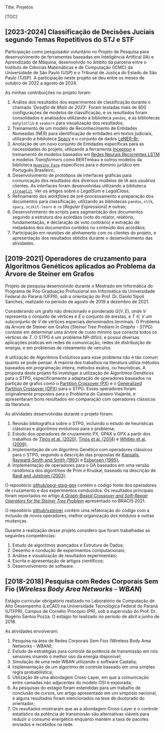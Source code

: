 Title: Projetos


[TOC]

## [2023-2024] Classificação de Decisões Juciais segundo Temas Repetitivos do STJ e STF

Participação como pesquisador voluntário no Projeto de Pesquisa para desenvolvimento de ferramentas baseadas em Inteligência Artifical (IA) e Aprendizado de Máquina, desenvolvido no âmbito da parceria entre o Instituto de Ciências Matemáticas e de Computação (ICMC) da Universidade de São Paulo (USP) e o Tribunal de Justiça do Estado de São Paulo (TJSP). A participação neste projeto se deu entre os meses de outubro de 2022 a agosto de 2024.

As minhas contribuições no projeto foram:

1. Análise dos resultados dos experimentos de classificação durante o chamado '*Desafio de Maio de 2023*'. Foram testadas mais de 800 configurações de modelos de classificação, e os resultados foram consolidados e analisados utilizando a biblioteca `pandas`, e as bibliotecas `matplotlib` e `seaborn` para visualização dos resultados;
2. Treinamento de um modelo de Reconhecimento de Entidades Nomeadas (NER) para identificação de entidades em textos judiciais, utilizando a biblioteca [Spacy](https://spacy.io/) e o conjunto de dados [LeNER-Br](https://github.com/peluz/lener-br);
3. Anotação de um novo conjunto de Entidades específicas para as necessidades do projeto, utilizando a ferramenta [Inception](https://inception-project.github.io/) e treinamento de modelos baseados em [Redes Neurais Recorrentes LSTM](https://colah.github.io/posts/2015-08-Understanding-LSTMs/) e modelos *Transformers* como BERTimbau e outros modelos da biblioteca [`Hugging Face`](https://huggingface.co/) específicos para o domínio jurídico em Português Brasileiro;
4. Desenvolvimento de protótipos de interfaces gráficas para comunicação dos resultados dos diversos modelos de IA aos usuários clientes. As interfaces foram desenvolvidas utilizando a biblioteca [`streamlit`](https://streamlit.io/). Ver os artigos sobre o *LegalSum* e *LegalClass*;
5. Refinamento dos *workflows* de pré-processamento e preparação dos documentos para classificação, utilizando as bibliotecas `pandas`, `nltk`, `spacy`, `scikit-learn` e `re` (*Regular Expressions*) e outras;
6. Desenvolvimento de *scripts* para segmentação dos documentos segundo a estrutura dos acórdãos (voto do relator, relatório, fundamentação, e declaração de voto contrário) e extração de metadados dos documentos contidos no conteúdo dos acórdãos;
7. Participação em reuniões de alinhamento com os clientes do projeto, e apresentação dos resultados obtidos durante o desenvolvimento das atividades.


## [2019-2021] Operadores de cruzamento para Algoritmos Genéticos aplicados ao Problema da Árvore de Steiner em Grafos

Projeto de pesquisa desenvolvido durante o Mestrado em Informática do Programa de Pós-Graduação Profissional em Informática da Universidade Federal do Paraná (UFPR), sob a orientação do Prof. Dr. Danilo Sipoli Sanches, realizado no período de agosto de 2019 a dezembro de 2021.

Considerando um grafo não direcionado e ponderado $G(V, E)$, onde $V$ representa o conjunto de vértices e $E$ o conjunto de arestas, e $T \in V$ um subconjunto de $V$ de vértices especiais denominados terminais. O Problema da Árvore de Steiner em Grafos (*Steiner Tree Problem in Graphs - STPG*) consiste em determinar uma árvore de custo mínimo que conecta todos os vértices de $T$. O STPG é um problema NP-difícil, e possui diversas aplicações práticas em redes de comunicação, redes de distribuição de energia, e em problemas de roteamento de veículos.

A utilização de Algoritmos Evolutivos para esse problema não é tão comum quanto se pode pensar.
A maioria dos trabalhos na literatura utiliza métodos baseados em programação inteira, métodos exatos, ou heurísticas. A proposta deste projeto foi investigar a utilização de Algoritmos Genéticos para o STPG, especificamente a adaptação de operadores baseados na partição de grafos como o [Partition Crossover (PX)](https://dl.acm.org/doi/10.1145/1569901.1570026) e o [Generalized Partition Crossover (GPX)](https://direct.mit.edu/evco/article-abstract/28/2/255/94983/A-New-Generalized-Partition-Crossover-for-the) para o STPG. Esses operadores foram originalmente propostos para o Problema do Caixeiro Viajante, e apresentaram bons resultados em comparação com operadores clássicos da literatura.

As atividades desenvolvidas durante o projeto foram:

1. Revisão bibliográfica sobre o STPG, incluindo o estudo de heurísticas clássicas e algoritmos evolutivos para o problema;
2. Estudo dos operadores de cruzamento PX, GPAX e GPX a partir dos trabalhos de [Tinós et al. (2020)](https://link.springer.com/article/10.1057/jors.1993.69), [Tinós et al. (2014)](https://dl.acm.org/doi/10.1145/2576768.2598245) e [Whitley et al. (2009)](https://dl.acm.org/doi/10.1145/1569901.1570026);
3. Implementação de um Algoritmo Genético com operadores clássicos para o STPG, seguindo a descrição das propostas de [Kapsalis, Rayward-Smith and Smith (1993)](https://link.springer.com/article/10.1057/jors.1993.69) e [Esbensen (1995)](https://doi.org/10.1002/net.3230260403);
4. Implementação de operadores para o GA baseados em uma versão randômica dos algoritmos de Prim e Kruskal, baseado na descrição de [Raidl and Julstrom (2003)](https://ieeexplore.ieee.org/document/1206445);

O repositório [github/ppgi-stpg-gpx](https://github.com/GiliardGodoi/ppgi-stpg-gpx) contém o código fonte dos operadores de cruzamento e dos experimentos conduzidos. Os resultados principais foram reportados no artigo [*A Graph-Based Crossover and Soft-Repair Operators for the Steiner Tree Problem*](https://link.springer.com/chapter/10.1007/978-3-030-91702-9_8) apresentado no BRACIS 2021.

O repositório [github/xsteiner](https://github.com/GiliardGodoi/xsteiner) contém uma refatoração do código com a inclusão de novos operadores, melhor organização dos módulos e outras mudanças.

Durante a realização desse projeto considero que foram trabalhadas as seguintes competências:

1. Estudo de algoritmos avançados e Estrutura de Dados;
2. Desenho e condução de experimentos computacionais;
3. Análise e visualização de resultados experimentais;
4. Escrita e apresentação de artigos científicos;
5. Desenvolvimento de software.

## [2018-2018] Pesquisa com Redes Corporais Sem Fio (*Wireless Body Area Networks - WBAN*)

Estágio curricular obrigatório realizado no Laboratório de Computação de Alto Desempenho (LeCAD) na Universidade Tecnológica Federal do Paraná (UTFPR), Campus de Cornélio Procópio (PR), sob a supervisão do Prof. Dr. Rogério Santos Pozza. O estágio foi realizado no período de abril a junho de 2018.

As atividades envolveram:

1. Pesquisa na área de Redes Corporais Sem Fios (Wireless Body Area Networks - WBAN);
2. Estudo de estratégias para controle da potência de transmissão em nós sensores visando o melhor uso da energia disponível;
3. Simulação de uma rede WBAN utilizando o software Castalia;
4. Implementação de um algoritmo de controle baseado em uma simples regra probabilística;
5. Utilização de uma abordagem Cross-Layer, em que a comunicação entre camadas não adjacentes do modelo OSI é explorada;
6. As pesquisas do estágio foram estendidas para um trabalho de conclusão de cursos, um artigo apresentado em um simpósio nacional, e alguns resultados foram mencionados na tese de doutorado do orientador;
7. Os resultados mostraram que as a abordagem Cross-Layer e o controle estatístico da potência de transmissão são alternativas viáveis para reduzir o consumo energético enquanto mantém a taxa de pacotes enviados e recebidos na rede.